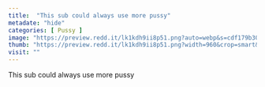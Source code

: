 ```yaml
---
title:  "This sub could always use more pussy"
metadate: "hide"
categories: [ Pussy ]
image: "https://preview.redd.it/lk1kdh9ii8p51.png?auto=webp&s=cdf179b30013ddc1806cd3799ec6fba40ff270a2"
thumb: "https://preview.redd.it/lk1kdh9ii8p51.png?width=960&crop=smart&auto=webp&s=d5105eef01d7aea364c1959ee2e095e74b090766"
visit: ""
---
```

This sub could always use more pussy
